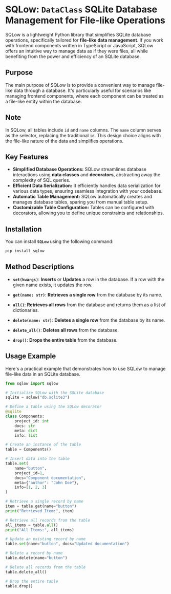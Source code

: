 # **SQLow**: **`DataClass`** SQLite Database Management for **File-like** Operations

SQLow is a lightweight Python library that simplifies SQLite database operations, specifically tailored for **file-like data management**. If you work with frontend components written in TypeScript or JavaScript, SQLow offers an intuitive way to manage data as if they were files, all while benefiting from the power and efficiency of an SQLite database.

## Purpose

The main purpose of SQLow is to provide a convenient way to manage file-like data through a database. It's particularly useful for scenarios like managing frontend components, where each component can be treated as a file-like entity within the database.

## Note

In SQLow, all tables include `id` and `name` columns. The `name` column serves as the selector, replacing the traditional `id`. This design choice aligns with the file-like nature of the data and simplifies operations.

## Key Features

- **Simplified Database Operations:** SQLow streamlines database interactions using **data classes** and **decorators**, abstracting away the complexity of SQL queries.
- **Efficient Data Serialization:** It efficiently handles data serialization for various data types, ensuring seamless integration with your codebase.
- **Automatic Table Management:** SQLow automatically creates and manages database tables, sparing you from manual table setup.
- **Customizable Table Configuration:** Tables can be configured with decorators, allowing you to define unique constraints and relationships.

## Installation

You can install **`SQLow`** using the following command:

```sh
pip install sqlow
```

## Method Descriptions

- **`set(kwargs)`**: **Inserts** or **Updates** a row in the database. If a row with the given name exists, it updates the row.

- **`get(name: str)`**: **Retrieves a single row** from the database by its name.

- **`all()`**: **Retrieves all rows** from the database and returns them as a list of dictionaries.

- **`delete(name: str)`**: **Deletes a single row** from the database by its name.

- **`delete_all()`**: **Deletes all rows** from the database.

- **`drop()`**: **Drops the entire table** from the database.

## Usage Example

Here's a practical example that demonstrates how to use SQLow to manage file-like data in an SQLite database.

```python
from sqlow import sqlow

# Initialize SQLow with the SQLite database
sqlite = sqlow("db.sqlite3")

# Define a table using the SQLow decorator
@sqlite
class Components:
    project_id: int
    docs: str
    meta: dict
    info: list

# Create an instance of the table
table = Components()

# Insert data into the table
table.set(
    name="button",
    project_id=1,
    docs="Component documentation",
    meta={"author": "John Doe"},
    info=[1, 2, 3]
)

# Retrieve a single record by name
item = table.get(name="button")
print("Retrieved Item:", item)

# Retrieve all records from the table
all_items = table.all()
print("All Items:", all_items)

# Update an existing record by name
table.set(name="button", docs="Updated documentation")

# Delete a record by name
table.delete(name="button")

# Delete all records from the table
table.delete_all()

# Drop the entire table
table.drop()
```
